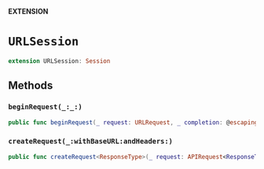 **EXTENSION**

# `URLSession`
```swift
extension URLSession: Session
```

## Methods
### `beginRequest(_:_:)`

```swift
public func beginRequest(_ request: URLRequest, _ completion: @escaping ((Result<Response, Error>) -> Void)) -> Task
```

### `createRequest(_:withBaseURL:andHeaders:)`

```swift
public func createRequest<ResponseType>(_ request: APIRequest<ResponseType>, withBaseURL baseURL: URL, andHeaders headers: [String: String]) throws -> URLRequest where ResponseType: APIResponseValue
```
